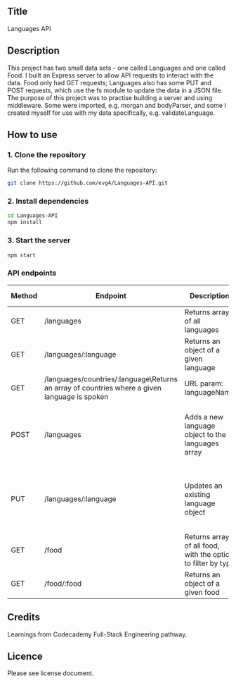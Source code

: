 ## Title
Languages API
## Description 
This project has two small data sets - one called Languages and one called Food. I built an Express server to allow API requests to interact with the data. Food only had GET requests; Languages also has some PUT and POST requests, which use the fs module to update the data in a JSON file. The purpose of this project was to practise building a server and using middleware. Some were imported, e.g. morgan and bodyParser, and some I created myself for use with my data specifically, e.g. validateLanguage. 
## How to use
### 1. Clone the repository

Run the following command to clone the repository:

```bash
git clone https://github.com/evg4/Languages-API.git
```

### 2. Install dependencies

```bash
cd Languages-API
npm install
```

### 3. Start the server

```bash
npm start
```

### API endpoints

|Method|Endpoint|Description|Request body/params|
|------|--------|-----------|-------------------|
|GET|/languages|Returns array of all languages|NA|
|GET|/languages/:language|Returns an object of a given language|URL param: languageName|
|GET|/languages/countries/:language\Returns an array of countries where a given language is spoken|URL param: languageName|
|POST|/languages|Adds a new language object to the languages array|JSON body: {"language": string, "romanAlphabet": boolean, "countries": array of strings}|
|PUT|/languages/:language|Updates an existing language object|JSON body: {"language": string, "romanAlphabet": boolean, "countries": array of strings}|
|GET|/food|Returns array of all food, with the option to filter by type|Optional query param: type|
|GET|/food/:food|Returns an object of a given food|URL param: foodName


## Credits
Learnings from Codecademy Full-Stack Engineering pathway.
## Licence
Please see license document.
